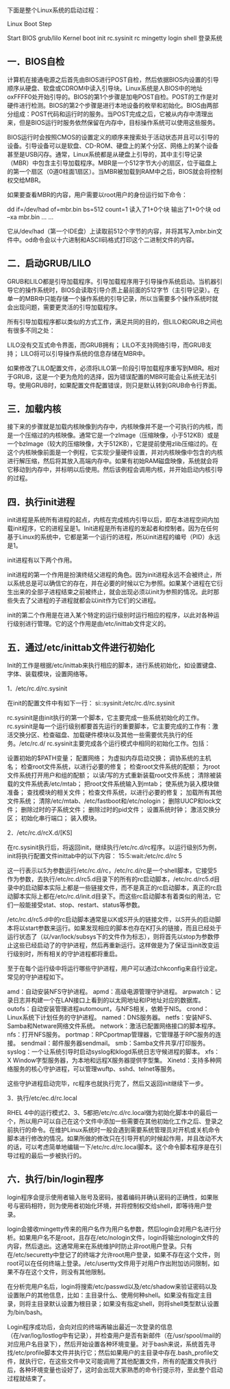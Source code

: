 下面是整个Linux系统的启动过程：



Linux Boot Step

Start   BIOS
        grub/lilo
        Kernel boot
        init      rc.sysinit
                  rc
        mingetty  login
        shell
        登录系统

## 一．BIOS自检

计算机在接通电源之后首先由BIOS进行POST自检，然后依据BIOS内设置的引导顺序从硬盘、软盘或CDROM中读入引导块。Linux系统是人BIOS中的地址oxFFFF0处开始引导的。BIOS的第1个步骤是加电POST自检。POST的工作是对硬件进行检测。BIOS的第2个步骤是进行本地设备的枚举和初始化。BIOS由两部分组成：POST代码和运行时的服务。当POST完成之后，它被从内存中清理出来，但是BIOS运行时服务依然保留在内存中，目标操作系统可以使用这些服务。

BIOS运行时会按照CMOS的设置定义的顺序来搜索处于活动状态并且可以引导的设备。引导设备可以是软盘、CD-ROM、硬盘上的某个分区、网络上的某个设备甚至是USB闪存。通常，Linux系统都是从硬盘上引导的，其中主引导记录（MBR）中包含主引导加载程序。MBR是一个512字节大小的扇区，位于磁盘上的第一个扇区（0道0柱面1扇区）。当MBR被加载到RAM中之后，BIOS就会将控制权交给MBR。

如果要查看MBR的内容，用户需要以root用户的身份运行如下命令：

dd if=/dev/had of=mbr.bin bs=512 count=1
读入了1+0个块
输出了1+0个块
od –xa mbr.bin
… …

它从/dev/had（第一个IDE盘）上读取前512个字节的内容，并将其写入mbr.bin文件中。od命令会以十六进制和ASCII码格式打印这个二进制文件的内容。



## 二．启动GRUB/LILO

GRUB和LILO都是引导加载程序。引导加载程序用于引导操作系统启动。当机器引导它的操作系统时，BIOS会读取引导介质上最前面的512字节（主引导记录）。在单一的MBR中只能存储一个操作系统的引导记录，所以当需要多个操作系统时就会出现问题，需要更灵活的引导加载程序。

所有引导加载程序都以类似的方式工作，满足共同的目的，但LILO和GRUB之间也有很多不同之处：

LILO没有交互式命令界面，而GRUB拥有；
LILO不支持网络引导，而GRUB支持；
LILO将可以引导操作系统的信息存储在MBR中。

如果修改了LILO配置文件，必须将LILO第一阶段引导加载程序重写到MBR。相对于GRUB，这是一个更为危险的选择，因为错误配置的MBR可能会让系统无法引导。使用GRUB时，如果配置文件配置错误，则只是默认转到GRUB命令行界面。



## 三．加载内核

接下来的步骤就是加载内核映像到内存中，内核映像并不是一个可执行的内核，而是一个压缩过的内核映像。通常它是一个zImage（压缩映像，小于512KB）或是一个bzImage（较大的压缩映像，大于512KB），它是提前使用zlib压缩过的。在这个内核映像前面是一个例程，它实现少量硬件设置，并对内核映像中包含的内核进行解压缩，然后将其放入高端内存中。如果有初始RAM磁盘映像，系统就会将它移动到内存中，并标明以后使用。然后该例程会调用内核，并开始启动内核引导的过程。



## 四．执行init进程

init进程是系统所有进程的起点，内核在完成核内引导以后，即在本进程空间内加载init程序，它的进程呈是1。Init进程是所有进程的发起者和控制者。因为在任何基于Linux的系统中，它都是第一个运行的进程，所以init进程的编号（PID）永远是1。

init进程有以下两个作用。

init进程的第一个作用是扮演终结父进程的角色。因为init进程永远不会被终止，所以系统总是可以确信它的存在，并在必要的时候以它为参照。如果某个进程在它衍生出来的全部子进程结束之前被终止，就会出现必须以init为参照的情况。此时那些失去了父进程的子进程就都会以init作为它们的父进程。

init的第二个作用是在进入某个特定的运行级别时运行相应的程序，以此对各种运行级别进行管理。它的这个作用是由/etc/inittab文件定义的。



## 五．通过/etc/inittab文件进行初始化

Init的工作是根据/etc/inittab来执行相应的脚本，进行系统初始化，如设置键盘、字体、装载模块，设置网络等。

1．/etc/rc.d/rc.sysinit

在init的配置文件中有如下一行：
si::sysinit:/etc/rc.d/rc.sysinit

rc.sysinit是由init执行的第一个脚本，它主要完成一些系统初始化的工作。rc.sysinit是每一个运行级别都要首先运行的重要脚本，它主要完成的工作有：激活交换分区、检查磁盘、加载硬件模块以及其他一些需要优先执行的任务。/etc/rc.d/ rc.sysinit主要完成各个运行模式中相同的初始化工作。包括：

设置初始的$PATH变量；
配置网络；
为虚拟内存启动交换；
调协系统的主机名；
检查root文件系统，以进行必要的修复；
检查root文件系统的配额；
为root文件系统打开用户和组的配额；
以读/写的方式重新装载root文件系统；
清除被装载的文件系统表/etc/mtab；
把root文件系统输入到mtab；
使系统为装入模块做准备；
查找模块的相关文件；
检查文件系统，以进行必要的修复；
加载所有其他文件系统；
清除/etc/mtab、/etc/fastboot和/etc/nologin；
删除UUCP和lock文件；
删除过时的子系统文件；
删除过时的pid文件；
设置系统时钟；
激活交换分区；
初始化串行端口；
装入模块。



2．/etc/rc.d/rcX.d/[KS]

在rc.sysinit执行后，将返回init，继续执行/etc/rc.d/rc程序。以运行级别5为例，init将执行配置文件inittab中的以下内容：
15:5:wait:/etc/rc.d/rc 5

这一行表示以5为参数运行/etc/rc.d/rc，/etc/rc.d/rc是一个shell脚本，它接受5作为参数，去执行/etc/rc.d/rc5.d目录下的所有的rc启动脚本，/etc/rc.d/rc5.d目录中的启动脚本实际上都是一些链接文件，而不是真正的rc启动脚本，真正的rc启动脚本实际上都在/etc/rc.d/init.d目录下。而这些rc启动脚本有着类似的用法，它们一般能接受stat、stop、restart、status等参数。

/etc/rc.d/rc5.d中的rc启动脚本通常是以K或S开头的链接文件，以S开头的启动脚本将以start参数来运行。如果发现相应的脚本也存在K打头的链接，而且已经处于运行状态了（以/var/lock/subsys下的文件作为标志），则将首先以stop为参数停止这些已经启动了的守护进程，然后再重新运行。这样做是为了保证当init改变运行级别时，所有相关的守护进程都将重启。

至于在每个运行级中将运行哪些守护进程，用户可以通过chkconfig来自行设定。常见的守护进程如下。

amd：自动安装NFS守护进程。
apmd：高级电源管理守护进程。
arpwatch：记录日志并构建一个在LAN接口上看到的以太网地址和IP地址对应的数据库。
outofs：自动安装管理进程automount，与NFS相关，依赖于NIS。
crond：Linux系统下计划任务的守护进程。
named：DNS服务器。
netfs：安装NFS、Samba和Netware网络文件系统。
network：激活已配置网络接口的脚本程序。
nfs：打开NFS服务。
portmap：RPCportmap管理器，它管理基于RPC服务的连接。
sendmail：邮件服务器sendmail。
smb：Samba文件共享/打印服务。
syslog：一个让系统引导时启动syslog和klogd系统日志守候进程的脚本。
xfs：X Window字型服务器，为本地和远程X服务器提供字型集。
Xinetd：支持多种网络服务的核心守护进程，可以管理wuftp、sshd、telnet等服务。

这些守护进程启动完毕，rc程序也就执行完了，然后又返回init继续下一步。



3．执行/etc/ec.d/rc.local

RHEL 4中的运行模式2、3、5都把/etc/rc.d/rc.local做为初始化脚本中的最后一个，所以用户可以自己在这个文件中添加一些需要在其他初始化工作之后、登录之前执行的命令。在维护Linux系统时一般会遇到需要系统管理员对开机或关机命令脚本进行修改的情况。如果所做的修改只在引导开机的时候起作用，并且改动不大的话，可以考虑简单地编辑一下/etc/rc.d/rc.local脚本。这个命令脚本程序是在引导过程的最后一步被执行的。



## 六．执行/bin/login程序

login程序会提示使用者输入账号及密码，接着编码并确认密码的正确性，如果账号与密码相符，则为使用者初始化环境，并将控制权交给shell，即等待用户登录。

login会接收mingetty传来的用户名作为用户名参数，然后login会对用户名进行分析。如果用户名不是root，且存在/etc/nologin文件，login将输出nologin文件的内容，然后退出。这通常用来在系统维护时防止非root用户登录。只有在/etc/securetty中登记了的终端才允许root用户登录，如果不存在这个文件，则root可以在任何终端上登录。/etc/usertty文件用于对用户作出附加访问限制，如果不存在这个文件，则没有其他限制。

在分析完用户名后，login将搜索/etc/passwd以及/etc/shadow来验证密码以及设置账户的其他信息，比如：主目录什么、使用何种shell。如果没有指定主目录，则将主目录默认设置为根目录；如果没有指定shell，则将shell类型默认设置为/bin/bash。

Login程序成功后，会向对应的终端再输出最近一次登录的信息（在/var/log/lostlog中有记录），并检查用户是否有新邮件（在/usr/spool/mail的对应用户名目录下），然后开始设置各种环境变量。对于bash来说，系统首先寻找/etc/profile脚本文件并执行它；然后如果用户的主目录中存在.bash_profile文件，就执行它，在这些文件中又可能调用了其他配置文件，所有的配置文件执行后，各种环境变量也设好了，这时会出现大家熟悉的命令行提示符，至此整个启动过程就结束了。
